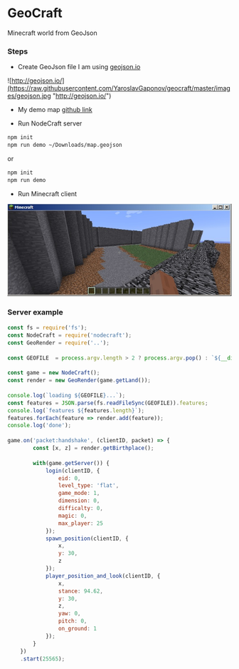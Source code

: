 GeoCraft
=====================
Minecraft world from GeoJson

### Steps
- Create GeoJson file
    I am using [geojson.io](http://geojson.io/)

![http://geojson.io/](https://raw.githubusercontent.com/YaroslavGaponov/geocraft/master/images/geojson.jpg "http://geojson.io/")

- My demo map
[github link](https://github.com/YaroslavGaponov/geocraft/blob/master/example/map.geojson)

- Run NodeCraft server

```bash
npm init
npm run demo ~/Downloads/map.geojson
```
 or 

```bash
npm init
npm run demo
```

- Run Minecraft client

![minecraft](https://raw.githubusercontent.com/YaroslavGaponov/geocraft/master/images/minecraft.jpg "nodecraft")

### Server example

```javascript
const fs = require('fs');
const NodeCraft = require('nodecraft');
const GeoRender = require('..');

const GEOFILE  = process.argv.length > 2 ? process.argv.pop() : `${__dirname}/map.geojson`;

const game = new NodeCraft();
const render = new GeoRender(game.getLand());

console.log(`loading ${GEOFILE}...`);
const features = JSON.parse(fs.readFileSync(GEOFILE)).features;
console.log(`features ${features.length}`);
features.forEach(feature => render.add(feature));
console.log('done');

game.on('packet:handshake', (clientID, packet) => {
        const [x, z] = render.getBirthplace();

        with(game.getServer()) {
            login(clientID, {
                eid: 0,
                level_type: 'flat',
                game_mode: 1,
                dimension: 0,
                difficalty: 0,
                magic: 0,
                max_player: 25
            });
            spawn_position(clientID, {
                x,
                y: 30,
                z
            });
            player_position_and_look(clientID, {
                x,
                stance: 94.62,
                y: 30,
                z,
                yaw: 0,
                pitch: 0,
                on_ground: 1
            });
        }
    })
    .start(25565);
```